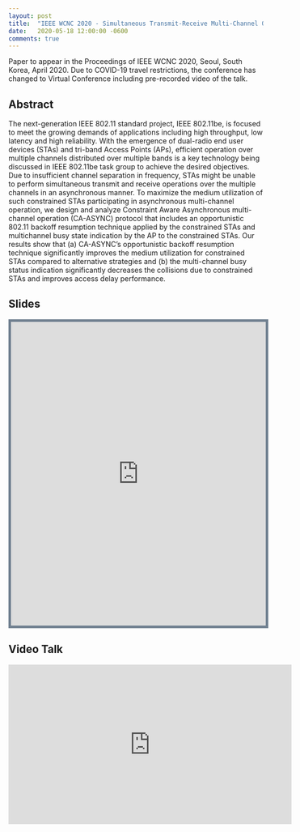 ```yaml
---
layout: post
title:  "IEEE WCNC 2020 - Simultaneous Transmit-Receive Multi-Channel Operation in Next-Generation WLANs"
date:   2020-05-18 12:00:00 -0600
comments: true
---
```


Paper to appear in the Proceedings of IEEE WCNC 2020, Seoul, South Korea, April 2020. 
Due to COVID-19 travel restrictions, the conference has changed to Virtual Conference including pre-recorded video of the talk.

## Abstract

The next-generation IEEE 802.11 standard project, IEEE 802.11be, is focused to meet the growing demands 
of applications including high throughput, low latency and high reliability. With the emergence of dual-radio 
end user devices (STAs) and tri-band Access Points (APs), efficient operation over multiple channels distributed 
over multiple bands is a key technology being discussed in IEEE 802.11be task group to achieve the desired objectives. 
Due to insufficient channel separation in frequency, STAs might be unable to perform simultaneous transmit and receive
operations over the multiple channels in an asynchronous manner. To maximize the medium utilization of such constrained 
STAs participating in asynchronous multi-channel operation, we design and analyze Constraint Aware Asynchronous multi-channel 
operation (CA-ASYNC) protocol that includes an opportunistic 802.11 backoff resumption technique applied by the constrained 
STAs and multichannel busy state indication by the AP to the constrained STAs. Our results show that (a) CA-ASYNC’s 
opportunistic backoff resumption technique significantly improves the medium utilization for constrained STAs compared 
to alternative strategies and (b) the multi-channel busy status indication significantly decreases the collisions due 
to constrained STAs and improves access delay performance.

## Slides

<iframe src="https://nbviewer.jupyter.org/github/sharan-naribole/sharan-naribole.github.io/blob/master/pdfs/wcnc_2020_str_constraints.pdf" width="100%" height="600px" style="border:thick solid #708090 ;">Your browser does not support the PDF embedding. </iframe>

## Video Talk

<p align = "center">
<iframe width="560" height="315" src="https://www.youtube.com/embed/7TZcKajH2X0" frameborder="0" 
allow="accelerometer; autoplay; encrypted-media; gyroscope; picture-in-picture" allowfullscreen></iframe>
</p>

